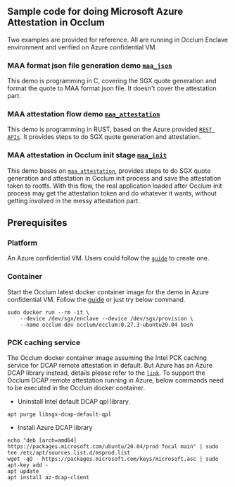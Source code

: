 ## Sample code for doing Microsoft Azure Attestation in Occlum

Two examples are provided for reference. All are running in Occlum Enclave environment and verified on Azure confidential VM.

### MAA format json file generation demo [`maa_json`](./maa_json)

This demo is programming in C, covering the SGX quote generation and format the quote to MAA format json file. It doesn't cover the attestation part.

### MAA attestation flow demo [`maa_attestation`](./maa_attestation)

This demo is programming in RUST, based on the Azure provided [`REST APIs`](https://docs.microsoft.com/en-us/rest/api/attestation/). It provides steps to do SGX quote generation and attestation.

### MAA attestation in Occlum init stage [`maa_init`](./maa_init)

This demo bases on [`maa_attestation`](./maa_attestation), provides steps to do SGX quote generation and attestation in Occlum init process and save the attestation token to rootfs. With this flow, the real application loaded after Occlum init process may get the attestation token and do whatever it wants, without getting involved in the messy attestation part.

## Prerequisites

### Platform

An Azure confidential VM. Users could follow the [`guide`](https://docs.microsoft.com/en-us/azure/confidential-computing/quick-create-portal) to create one.

### Container

Start the Occlum latest docker container image for the demo in Azure confidential VM. Follow the [guide](https://github.com/occlum/occlum#how-to-use) or just try below command.

```
sudo docker run --rm -it \
    --device /dev/sgx/enclave --device /dev/sgx/provision \
    --name occlum-dev occlum/occlum:0.27.3-ubuntu20.04 bash
```

### PCK caching service

The Occlum docker container image assuming the Intel PCK caching service for DCAP remote attestation in default. But Azure has an Azure DCAP library instead, details please refer to the [`link`](https://docs.microsoft.com/en-us/azure/attestation/faq#how-can-a-verifier-obtain-the-collateral-for-sgx-attestation-supported-by-azure-attestation). To support the Occlum DCAP remote attestation running in Azure, below commands need to be executed in the Occlum docker container.

* Uninstall Intel default DCAP qpl library.
```
apt purge libsgx-dcap-default-qpl
```

* Install Azure DCAP library
```
echo "deb [arch=amd64] https://packages.microsoft.com/ubuntu/20.04/prod focal main" | sudo tee /etc/apt/sources.list.d/msprod.list
wget -qO - https://packages.microsoft.com/keys/microsoft.asc | sudo apt-key add -
apt update
apt install az-dcap-client
```
